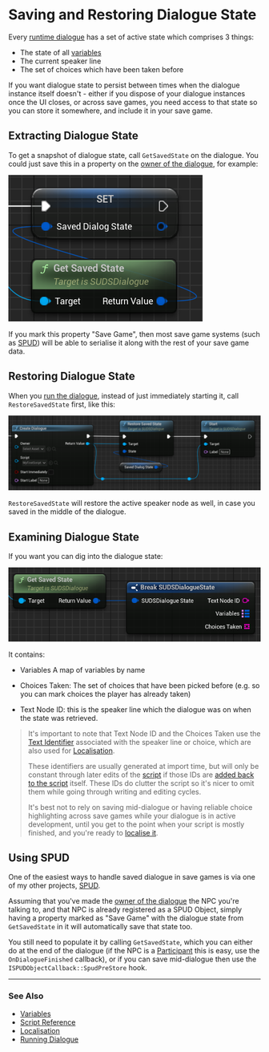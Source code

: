 # Saving and Restoring Dialogue State

Every [runtime dialogue](RunningDialogue.md) has a set of active state which comprises 3 things:

* The state of all [variables](Variables.md)
* The current speaker line
* The set of choices which have been taken before

If you want dialogue state to persist between times when the dialogue instance itself 
doesn't - either if you dispose of your dialogue instances once the UI closes, or
across save games, you need access to that state so you can store it somewhere,
and include it in your save game.

## Extracting Dialogue State

To get a snapshot of dialogue state, call `GetSavedState` on the dialogue. You
could just save this in a property on the 
[owner of the dialogue](RunningDialogue.md#dialogue-owners), for example:

![Get Dialogue State](img/BPGetSavedState.png)

If you mark this property "Save Game", then most save game systems (such as [SPUD](https://github.com/sinbad/SPUD))
will be able to serialise it along with the rest of your save game data.

## Restoring Dialogue State

When you [run the dialogue](RunningDialogue.md), instead of just immediately 
starting it, call `RestoreSavedState` first, like this:


![Restore Dialogue State](img/BPRestoreState.png)

`RestoreSavedState` will restore the active speaker node as well, in case you
saved in the middle of the dialogue. 

## Examining Dialogue State

If you want you can dig into the dialogue state:

![Dialogue State Detail](img/BPBreakSavedState.png)


It contains: 

* Variables A map of variables by name

* Choices Taken: The set of choices that have been picked before (e.g. so you can 
    mark choices the player has already taken)

* Text Node ID: this is the speaker line which the dialogue was on when the state
  was retrieved. 

> It's important to note that Text Node ID and the Choices Taken use the
> [Text Identifier](Localisation.md#text-identifiers) associated with the speaker
> line or choice, which are also used for [Localisation](Localisation.md). 
>
> These identifiers are usually generated at import time, but
> will only be constant through later edits of the [script](ScriptReference.md) 
> if those IDs are [added back to the script](Localisation.md#writing-text-ids-to-script) itself.
> These IDs do clutter the script so it's nicer to omit them while going through
> writing and editing cycles. 
>
> It's best not to rely on saving mid-dialogue 
> or having reliable choice highlighting across save games while your dialogue is
> in active development, until you get to the point when your script is mostly finished,
> and you're ready to [localise it](Localisation.md).


## Using SPUD

One of the easiest ways to handle saved dialogue in save games is via one of my
other projects, [SPUD](https://github.com/sinbad/SPUD). 

Assuming that you've made the [owner of the dialogue](RunningDialogue.md#dialogue-owners)
the NPC you're talking to, and that NPC is already registered as a SPUD Object,
simply having a property marked as "Save Game" with the dialogue state from `GetSavedState`
in it will automatically save that state too.

You still need to populate it by calling `GetSavedState`, which you can either do
at the end of the dialogue (if the NPC is a [Participant](Participants.md) this is
easy, use the `OnDialogueFinished` callback), or if you can save mid-dialogue then
use the `ISPUDObjectCallback::SpudPreStore` hook.

---

### See Also
 
* [Variables](Variables.md)
* [Script Reference](ScriptReference.md)
* [Localisation](Localisation.md)
* [Running Dialogue](RunningDialogue.md)
